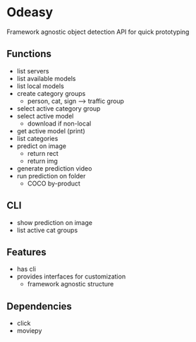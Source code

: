 # Odeasy

Framework agnostic object detection API for quick prototyping

## Functions

* list servers
* list available models
* list local models
* create category groups
	* person, cat, sign --> traffic group
* select active category group
* select active model
	* download if non-local
* get active model (print)
* list categories
* predict on image
	* return rect
	* return img
* generate prediction video
* run prediction on folder 
	* COCO by-product

## CLI 

* show prediction on image
* list active cat groups

## Features

* has cli
* provides interfaces for customization
	* framework agnostic structure

## Dependencies

* click
* moviepy
